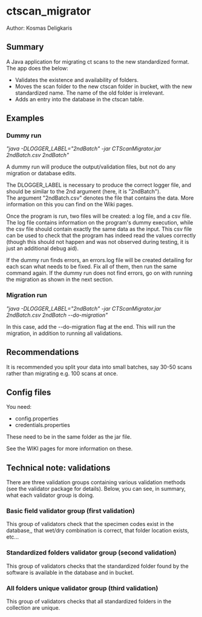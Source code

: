 # ctscan_migrator
Author: Kosmas Deligkaris

## Summary
A Java application for migrating ct scans to the new standardized format. 
The app does the below:
* Validates the existence and availability of folders.
* Moves the scan folder to the new ctscan folder in bucket, with the new standardized name. The name of the old folder is irrelevant.
* Adds an entry into the database in the ctscan table.

## Examples

### Dummy run
_"java -DLOGGER_LABEL="2ndBatch" -jar CTScanMigrator.jar 2ndBatch.csv 2ndBatch"_  

A dummy run will produce the output/validation files, but not do any migration or database edits.

The DLOGGER_LABEL is necessary to produce the correct logger file, and should be similar to the 2nd argument (here, it is "2ndBatch").  
The argument "2ndBatch.csv" denotes the file that contains the data. More information on this you can find on the Wiki pages.

Once the program is run, two files will be created: a log file, and a csv file. The log file contains information on the program's dummy execution, while
the csv file should contain exactly the same data as the input. This csv file can be used to check that the program has indeed read the values correctly 
(though this should not happen and was not observed during testing, it is just an additional debug aid).

If the dummy run finds errors, an errors.log file will be created detailing for each scan what needs to be fixed. Fix all of them, then run the same command again.
If the dummy run does not find errors, go on with running the migration as shown in the next section.


### Migration run
_"java -DLOGGER_LABEL="2ndBatch" -jar CTScanMigrator.jar 2ndBatch.csv 2ndBatch --do-migration"_  

In this case, add the --do-migration flag at the end. This will run the migration, in addition to running all validations.

## Recommendations
It is recommended you split your data into small batches, say 30-50 scans rather than migrating e.g. 100 scans at once.

## Config files
You need:
* config.properties
* credentials.properties  

These need to be in the same folder as the jar file. 

See the WIKI pages for more information on these.


## Technical note: validations
There are three validation groups containing various validation methods (see the validator package for details).
Below, you can see, in summary, what each validator group is doing.

### Basic field validator group (first validation)
This group of validators check that the specimen codes exist in the database,, that wet/dry combination is correct,
that folder location exists, etc...

### Standardized folders validator group (second validation)
This group of validators checks that the standardized folder found by the software is available in the database and in bucket.

### All folders unique validator group (third validation)
This group of validators checks that all standardized folders in the collection are unique.